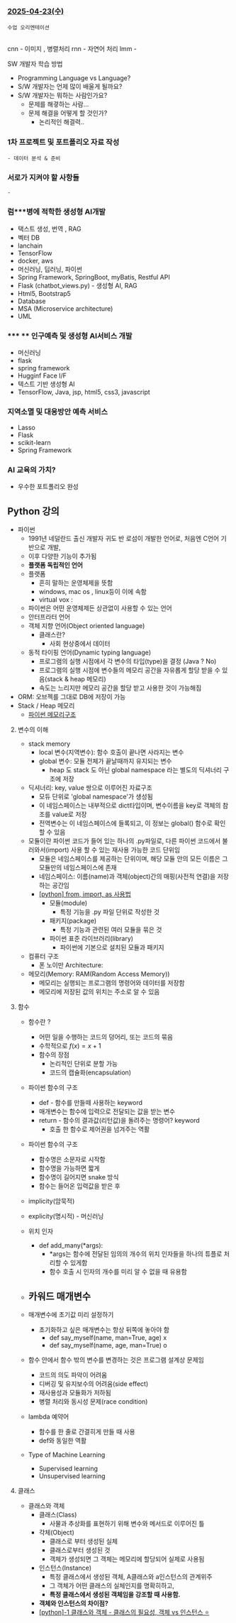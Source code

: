 ### [2025-04-23(수)](https://github.com/NAM-IL/Python_Basic/blob/main/%EC%88%98%EC%97%85%EB%82%B4%EC%9A%A9/04%EC%9B%94/2025-04-23.md)
```
수업 오리엔테이션
```
##

cnn - 이미지 , 병렬처리
rnn - 자연어 처리
lmm - 

SW 개발자 학습 방법
- Programming Language vs Language?
- S/W 개발자는 언제 많이 배울게 될까요?
- S/W 개발자는 뭐하는 사람인가요?
    - 문제를 해곃하는 사람...
    - 문제 해결을 어떻게 할 것인가?
        - 논리적인 해결력..


### 1차 프로젝트 및 포트폴리오 자료 작성
    - 데이터 분석 & 준비

### 서로가 지켜야 할 사항들
    - 

###
### 럼***병에 적학한 생성형 AI개발
- 택스트 생성, 번역 , RAG
- 벡터 DB
- lanchain
- TensorFlow
- docker, aws
- 머신러닝, 딥러닝, 파이썬
- Spring Framework, SpringBoot, myBatis, Restful API
- Flask (chatbot_views.py) - 생성형 AI, RAG
- Html5, Bootstrap5
- Database
- MSA (Microservice architecture)
- UML

### *** ** 인구예측 및 생성형 AI서비스 개발
- 머신러닝
- flask
- spring framework
- Hugginf Face I/F
- 텍스트 기반 생성형 AI
- TensorFlow, Java, jsp, html5, css3, javascript

### 지역소멸 및 대응방안 예측 서비스
- Lasso
- Flask
- scikit-learn
- Spring Framework

### AI 교육의 가치?
- 우수한 포트폴리오 완성

##

## Python 강의
- 파이썬
    - 1991년 네덜란드 출신 개발자 귀도 반 로섬이 개발한 언어로, 처음엔 C언어 기반으로 개발,
    - 이후 다양한 기능이 추가됨
    - **플랫폼 독립적인 언어**
    - 플랫폼
        - 흔히 말하는 운영체제을 뜻함
        - windows, mac os , linux등이 이에 속함
        - virtual vox : 
    - 파이썬은 어떤 운영체제든 상관없이 사용할 수 있는 언어
    - 안터프라터 언어
    - 객체 지향 언어(Object oriented language)
        - 클래스란?
            - 사회 현상중에서 데이터
    - 동적 타이핑 언어(Dynamic typing language)
        - 프로그램의 실행 시점에서 각 변수의 타입(type)을 결정 (Java ? No)
        - 프로그램의 실행 시점에 변수들의 메모리 공간을 자유롭게 할당 받을 수 있음(stack & heap 메모리)
        - 속도는 느리지만 메모리 공간을 할당 받고 사용한 것이 가능해짐
- ORM: 오브젝를 그대로 DB에 저장이 가능
- Stack / Heap 메모리
    - [파이썬 메모리구조](https://velog.io/@wowseok/%ED%8C%8C%EC%9D%B4%EC%8D%AC-%EB%A9%94%EB%AA%A8%EB%A6%AC%EA%B5%AC%EC%A1%B0)

02. 변수의 이해
    - stack memory
        - local 변수(지역변수): 함수 호출이 끝나면 사라지는 변수
        - global 변수: 모듈 전체가 끝날때까지 유지되는 변수
            - heap 도 stack 도 아닌 global namespace 라는 별도의 딕셔너리 구조에 저장
    - 딕셔너리: key, value 쌍으로 이루어진 자료구조
        - 모듀 단위로 'global namespace'가 생성됨
        - 이 네임스페이스는 내부적으로 dict타입이며, 변수이름을 key로 객체의 참조를 value로 저장
        - 전역변수는 이 네임스페이스에 들록되고, 이 정보는 global() 함수로 확인할 수 있음
    - 모듈이란 파이썬 코드가 들어 있는 하나의 .py파일로, 다른 파이썬 코드에서 불러와서(import) 사용 할 수 있는 재사용 가능한 코드 단위임
        - 모듈은 네임스페이스를 제공하는 단위이며, 해당 모듈 안의 모든 이름은 그 모듈만의 네임스페이스에 존재
        - 네임스페이스: 이름(name)과 객체(object)간의 매핑(사전적 연결)을 저장하는 공간임
        - [[python] from, import, as 사용법](https://hezzong.tistory.com/entry/python-from-import-as-%EC%82%AC%EC%9A%A9%EB%B2%95)
            - 모듈(module)
                - 특정 기능을 .py 파일 단위로 작성한 것
            - 패키지(package)
                - 특정 기능과 관련된 여러 모듈을 묶은 것
            - 파이썬 표준 라이브러리(library)
                - 파이썬에 기본으로 설치된 모듈과 패키지
    - 컴퓨터 구조
        - 폰 노이만 Architecture:
    - 메모리(Memory: RAM(Random Access Memory))
        - 메모리는 실행되는 프로그램의 명령어와 데이터를 저장함
        - 메모리에 저장된 값의 위치는 주소로 알 수 있음
04. 함수
    - 함수란 ?
        - 어떤 일을 수행하는 코드의 덩어리, 또는 코드의 묶음
        - 수학적으로 $f(x) = x + 1$
        - 함수의 장점
            - 논리적인 단위로 분할 가능
            - 코드의 캡슐화(encapsulation)
    - 파이썬 함수의 구조
        - def - 함수를 만들떼 사용하는 keyword
        - 매개변수는 함수에 입력으로 전달되는 값을 받는 변수
        - return - 함수의 결과값(리턴값)을 돌려주는 명령어? keyword
            - 호출 한 함수로 제어권을 넘겨주는 역활
    - 파이썬 함수의 구조
        - 함수명은 소문자로 시작함
        - 함수명을 가능하면 짧게
        - 함수명이 길어지면 snake 방식
        - 함수는 들어온 입력값을 받은 후 

    - implicity(암묵적)
    - explicity(명시적) - 머신러닝
    - 위치 인자
        - def add_many(*args):
            - *args는 함수에 전달된 임의의 개수의 위치 인자들을 하나의 튜플로 처리할 수 있게함
            - 함수 호출 시 인자의 개수를 미리 알 수 없을 때 유용함
    - 카워드 매개변수
        - 
    - 매개변수에 초기값 미리 설정하기
        - 초기화하고 싶은 매개변수는 항상 뒤쪽에 놓아야 함
            - def say_myself(name, man=True, age) x
            - def say_myself(name, age, man=True) o
    - 함수 안에서 함수 밖의 변수를 변경하는 것은 프로그램 설계상 문제임
        - 코드의 의도 파악이 어려움
        - 디버깅 및 유지보수의 어려움(side effect)
        - 재사용성과 모듈화가 저하됨
        - 병렬 처리와 동시성 문제(race condition)
    - lambda 예약어
        - 함수를 한 줄로 간결히게 만들 때 사용
        - def와 동일한 역활

    - Type of Machine Learning
        - Supervised learning
        - Unsupervised learning

05. 클래스
    - 클래스와 객체
        - 클래스(Class)
            - 사물과 추상화를 표현하기 위해 변수와 메서드로 이루어진 틀
        - 갹체(Object)
            - 클래스로 부터 생성된 실체
            - 클래스로부터 생성된 것
            - 객체가 생성되면 그 객체는 메모리에 할당되어 실제로 사용됨
        - 인스턴스(Instance)
            - 특정 클래스에서 생성된 객체, A클래스와 a인스턴스의 관계위주
            - 그 객체가 어떤 클래스의 실체인지를 명확히하고,
            - **특정 클래스에서 생성된 객체임을 강조할 때 사용함.**
        - **객체와 인스턴스의 차이점?**
        - [[python]-1 클래스와 객체 - 클래스의 필요성, 객체 vs 인스턴스 ⭐](https://velog.io/@jhdai_ly/python1%ED%81%B4%EB%9E%98%EC%8A%A4%EC%99%80-%EA%B0%9D%EC%B2%B4-%ED%81%B4%EB%9E%98%EC%8A%A4%EC%9D%98-%ED%95%84%EC%9A%94%EC%84%B1-%EA%B0%9D%EC%B2%B4-%EC%9D%B8%EC%8A%A4%ED%84%B4%EC%8A%A4)
